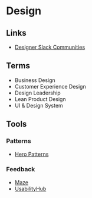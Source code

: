 # Design

<!--
https://raycast.com/
https://123d.one/

https://liveblocks.io/
https://liveblocks.io/docs

https://cosmos.network/
https://scale.com/
https://appandflow.com/
https://app.subsquid.io/aquarium/centrifuge-firesquid
https://zapper.fi/
https://wallet.keplr.app/
https://hellonext.co/
https://changer.io/
https://showwcase.com/
https://bandprotocol.com/
https://oasis.app/25977#Overview
https://metafy.gg/
https://miro.com/

https://circle.so/
https://try-stand.com/sign-up/
https://thefutur.com/
https://himalayas.app/
https://tidio.com/
https://hellolanding.com/
https://climb.care/
https://stint.co/
https://highnoteplatform.com/
https://figurehr.com/
https://coastpay.com/
https://oku.club/
https://signup.corellium.com/
https://capsulecrm.com/
https://launchdarkly.com/
https://unit.co/
https://ornikar.com/
https://replay.io/
https://avenue.so/
https://railz.ai/
https://attio.com/
https://saas-ui.dev/

https://connect.stripe.com/oauth/v2/authorize?response_type=code&client_id=ca_Lb8HJoZmN3mBjMEbmHrjh5lkrSLSr1FW&scope=read_write

login

https://cal.com/signup
https://app.s.unit.sh/signup
https://signup.corellium.com/
https://www.tidio.com/panel/register
-->

## Links

- [Designer Slack Communities](https://designerslack.community/)

## Terms

- Business Design
- Customer Experience Design
- Design Leadership
- Lean Product Design
- UI & Design System

## Tools

### Patterns

- [Hero Patterns](https://heropatterns.com/)

### Feedback

- [Maze](https://maze.co/)
- [UsabilityHub](https://usabilityhub.com/)
